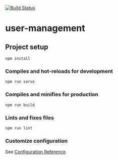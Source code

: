[![Build Status](https://travis-ci.org/bcgov/moh-iam.svg?branch=master)](https://travis-ci.org/bcgov/moh-iam)

# user-management

## Project setup
```
npm install
```

### Compiles and hot-reloads for development
```
npm run serve
```

### Compiles and minifies for production
```
npm run build
```

### Lints and fixes files
```
npm run lint
```

### Customize configuration
See [Configuration Reference](https://cli.vuejs.org/config/).

